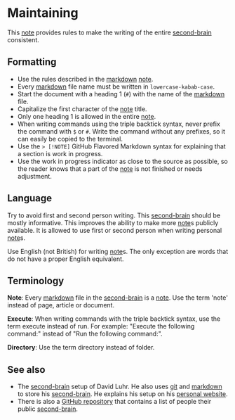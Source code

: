 # Maintaining

This [note](note.md) provides rules to make the writing of the entire [second-brain](second-brain.md) consistent.

## Formatting

- Use the rules described in the [markdown](markdown.md) [note](note.md).
- Every [markdown](markdown.md) file name must be written in `lowercase-kabab-case`.
- Start the document with a heading 1 (`#`) with the name of the [markdown](markdown.md) file.
- Capitalize the first character of the [note](note.md) title.
- Only one heading 1 is allowed in the entire [note](note.md).
- When writing commands using the triple backtick syntax, never prefix the command with `$` or `#`.
  Write the command without any prefixes, so it can easily be copied to the terminal.
- Use the `> [!NOTE]` GitHub Flavored Markdown syntax for explaining that a section is work in progress.
- Use the work in progress indicator as close to the source as possible, so the reader knows that a part of the [note](note.md) is not finished or needs adjustment.

## Language

Try to avoid first and second person writing.
This [second-brain](second-brain.md) should be mostly informative.
This improves the ability to make more [note](note.md)s publicly available.
It is allowed to use first or second person when writing personal [note](note.md)s.

Use English (not British) for writing [note](note.md)s.
The only exception are words that do not have a proper English equivalent.

## Terminology

**Note**:
Every [markdown](markdown.md) file in the [second-brain](second-brain.md) is a [note](note.md).
Use the term 'note' instead of page, article or document.

**Execute**:
When writing commands with the triple backtick syntax, use the term execute instead of run.
For example: "Execute the following command:" instead of "Run the following command:".

**Directory**:
Use the term directory instead of folder.

## See also

- The [second-brain](second-brain.md) setup of David Luhr.
  He also uses [git](git.md) and [markdown](markdown.md) to store his [second-brain](second-brain.md).
  He explains his setup on his [personal website](https://luhr.co/blog/2023/04/21/my-custom-second-brain-setup-part-2-how-it-works/).
- There is also a [GitHub repository](https://github.com/KasperZutterman/Second-Brain) that contains a list of people their public [second-brain](second-brain.md).
